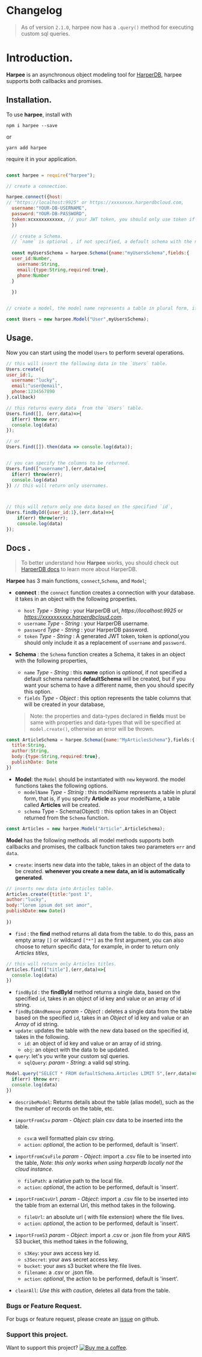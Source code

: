  # Changelog
> As of version `2.1.0`, harpee now has a `.query()` method for executing custom sql queries. 

# Introduction.
**Harpee** is an asynchronous object modeling tool for [HarperDB](https://harperdb.io/?utm_source=luckyvictory), harpee supports both callbacks and promises.


## Installation.
To use **harpee**, install with

`npm i harpee --save`

or 

`yarn add harpee`

require it in your application.

```js

const harpee = require("harpee");

// create a connection.

harpee.connect({host:
// "https://localhost:9925" or https://xxxxxxxx.harperdbcloud.com,
  username:"YOUR-DB-USERNAME",
  password:"YOUR-DB-PASSWORD",
  token:xcxxxxxxxxxxx, // your JWT token, you should only use token if no `username` and `password`.
  })
  
  // create a Schema.
  // `name` is optional , if not specified, a default schema with the name `defaultSchema` will be created.
  
  const myUsersSchema = harpee.Schema({name:"myUsersSchema",fields:{
  user_id:Number,
    username:String,
    email:{type:String,required:true},
    phone:Number
  }
    
  })


// create a model, the model name represents a table in plural form, if you declare "User" as your model name, a table of "Users" will be created.

const Users = new harpee.Model("User",myUsersSchema);

```
## Usage.
Now you can start using the model `Users` to perform several operations.
```js
// this will insert the following data in the `Users` table.
Users.create({
user_id:1,
  username:"lucky",
  email:"user@email",
  phone:1234567890
},callback)

```
```js
// this returns every data  from the `Users` table.
Users.find([], (err,data)=>{
  if(err) throw err;
  console.log(data)
});

// or
Users.find([]).then(data => console.log(data));


// you can specify the columns to be returned.
Users.find(["username"],(err,data)=>{
  if(err) throw(err);
  console.log(data)
}) // this will return only usernames.



// this will return only one data based on the specified `id`,
Users.findById({user_id:1},(err,data)=>{
    if(err) throw(err);
    console.log(data)
});

```
## Docs .
> To better understand how **Harpee** works, you should check out [HarperDB docs](https://harperdb.io/docs/overview/?utm_source=luckyvictory) to learn more about HarperDB.


**Harpee** has 3 main functions, `connect`,`Schema`, and `Model`;
- **connect** : the `connect` function creates a connection with your database. it takes in an object with the following properties.
  - `host` *Type - String* : your HarperDB url, *https://localhost:9925* or *https://xxxxxxxxxx.harperdbcloud.com*.
  - `username` *Type - String* : your HarperDB username.
  - `password` *Type - String* : your HarperDB password.
  - `token` *Type - String* : A generated JWT token, token is *optional*,you should only include it as a replacement of `username` and `password`. 

- **Schema** : the `Schema` function creates a Schema, it takes in an object with the following properties, 
   - `name` *Type - String* : this **name** option is *optional*, if not specified a default schema named **defaultSchema** will be created, but if you want your schema to have a different name, then you should specify this option. 
   - `fields` *Type - Object* : this option represents the table columns that will be created in your database,
  > Note: the properties and data-types declared in **fields** must be same with properties and data-types that will be specified at `model.create()`, otherwise an error will be thrown. 
```js
const ArticleSchema = harpee.Schema({name:"MyArticlesSchema"},fields:{
  title:String,
  author:String,
  body:{type:String,required:true},
  publishDate: Date
})
```
 
- **Model**: the `Model` should be instantiated with `new` keyword. the model functions takes the following options.
  - `modelName` *Type - Striníg* : this modelName represents a table in plural form, that is, if you specify **Article** as your modelName, a table called **Articles** will be created.
  - `schema` Type - Schema(Object) : this option takes in an Object returned from the `Schema` function.
```js
const Articles = new harpee.Model("Article",ArticleSchema);

```

   **Model** has the following methods. all model methods supports both callbacks and promises, the callback function takes two parameters `err` and `data`.
  - `create`: inserts new data into the table, takes in an object of the data to be created. **whenever you create a new data, an id is automatically generated**.

  ```js
  // inserts new data into Articles table.
  Articles.create({title:"post 1", 
  author:"lucky",
  body:"lorem ipsum dot set amor",
  publishDate:new Date()
    
  })
  ```
  - `find` : the **find** method returns all data from the table. to do this, pass an empty array `[]` or wildcard `["*"]` as the first argument, you can also choose to return specific data, for example, in order to return only *Articles titles*, 
  ```js
  // this will return only Articles titles.
  Articles.find(["title"],(err,data)=>{
    console.log(data)
  })
  ```
  - `findById` : the **findById** method returns a single data, based on the specified `id`, takes in an object of id key and value or an array of id string. 
  - `findByIdAndRemove` *param - Object* : deletes a single data from the table based on the specified `id`, takes in an *Object* of id key and value or an *Array* of id string.
  - `update`: updates the table with the new data based on the specified id, takes in the following.
    - `id`: an object of id key and value or an array of id string.
    - `obj`: an object with the data to be updated.
  - `query`: let's you write your custom sql queries.
      - `sqlQuery`: *param - String*: a valid sql string.
  ```js  
  Model.query("SELECT * FROM defaultSchema.Articles LIMIT 5",(err,data)=>{
    if(err) throw err;
    console.log(data)
  })
  
  ```
  - `describeModel`: Returns details about the table (alias model), such as the the number of records on the table, etc.
  - `importFromCsv` *param - Object*: plain csv data to be inserted into the table.
    - `csv`:a well formatted plain csv string.   
    - `action`: *optional*, the action to be performed, default is 'insert'.

  - `importFromCsvFile` *param - Object*: import a .csv file to be inserted into the table, *Note: this only works when using harperdb locally not the cloud instance*.
    - `filePath`: a relative path to the local file. 
    - `action`: *optional*, the action to be performed, default is 'insert'.
 
  - `importFromCsvUrl` *param - Object*: import a .csv file to be inserted into the table from an external Url, this method takes in the following.
    - `fileUrl`: an absolute url ( with file extension) where the file lives.
    - `action`: *optional*, the action to be performed, default is 'insert'.
  - `importFromS3` *param - Object*: import a .csv or .json file from your AWS S3 bucket, this method takes in the following,
    - `s3Key`: your aws access key id.
    - `s3Secret`: your aws secret access key.
    - `bucket`: your aws s3 bucket where the file lives.
    - `filename`: a .csv or .json file.
    - `action`: *optional*, the action to be performed, default is 'insert'.
  - `clearAll`: *Use this with caution*, deletes all data from the table.


### Bugs or Feature Request.
For bugs or feature request, please create an [issue](https://github.com/lucky-victory/harpee/issues) on github.

### Support this project.
Want to support this project? [![Buy me a coffee](https://raw.githubusercontent.com/Lucky-victory/folio/main/files/images/yellow-button.png)](https://buymeacoffee.com/luckyvictory).